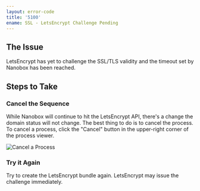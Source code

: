 ```yaml
---
layout: error-code
title: '5100'
ename: SSL - LetsEncrypt Challenge Pending
---
```


## The Issue
LetsEncrypt has yet to challenge the SSL/TLS validity and the timeout set by Nanobox has been reached.

## Steps to Take

### Cancel the Sequence
While Nanobox will continue to hit the LetsEncrypt API, there's a change the domain status will not change. The best thing to do is to cancel the process. To cancel a process, click the "Cancel" button in the upper-right corner of the process viewer.

![Cancel a Process](process-cancel.png)

### Try it Again
Try to create the LetsEncrypt bundle again. LetsEncrypt may issue the challenge immediately.
